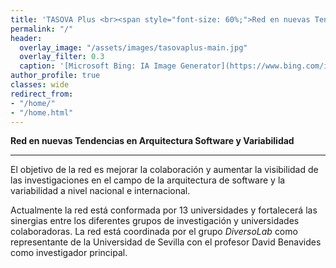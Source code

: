 ```yaml
---
title: 'TASOVA Plus <br><span style="font-size: 60%;">Red en nuevas Tendencias en Arquitectura Software y Variabilidad</span>'
permalink: "/"
header:
  overlay_image: "/assets/images/tasovaplus-main.jpg"
  overlay_filter: 0.3
  caption: '[Microsoft Bing: IA Image Generator](https://www.bing.com/images/create?FORM=GENILP)'
author_profile: true
classes: wide
redirect_from:
- "/home/"
- "/home.html"
---
```


**Red en nuevas Tendencias en Arquitectura Software y Variabilidad**

---

El objetivo de la red es mejorar la colaboración y aumentar la visibilidad de las investigaciones en el campo de la arquitectura de software y la variabilidad a nivel nacional e internacional.

Actualmente la red está conformada por 13 universidades y fortalecerá las sinergias entre los diferentes grupos de investigación y universidades colaboradoras. La red está coordinada por el grupo *DiversoLab* como representante de la Universidad de Sevilla con el profesor David Benavides como investigador principal.
